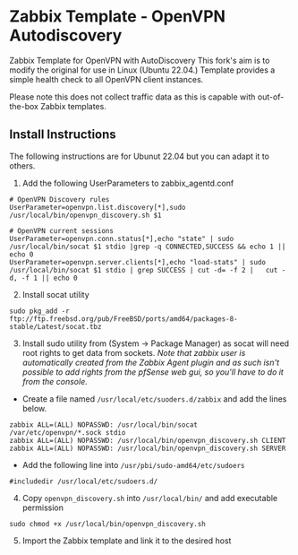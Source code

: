 # Zabbix Template - OpenVPN Autodiscovery

Zabbix Template for OpenVPN with AutoDiscovery
This fork's aim is to modify the original for use in Linux (Ubuntu 22.04.)  Template provides a simple health check to all OpenVPN client instances.

Please note this does not collect traffic data as this is capable with out-of-the-box Zabbix templates.

## Install Instructions 
The following instructions are for Ubunut 22.04 but you can adapt it to others.

1.  Add the following UserParameters to zabbix_agentd.conf
  ```
# OpenVPN Discovery rules
UserParameter=openvpn.list.discovery[*],sudo /usr/local/bin/openvpn_discovery.sh $1

# OpenVPN current sessions
UserParameter=openvpn.conn.status[*],echo "state" | sudo /usr/local/bin/socat $1 stdio |grep -q CONNECTED,SUCCESS && echo 1 || echo 0
UserParameter=openvpn.server.clients[*],echo "load-stats" | sudo /usr/local/bin/socat $1 stdio | grep SUCCESS | cut -d= -f 2 |   cut -d, -f 1 || echo 0
  ```

2. Install socat utility
  ```
sudo pkg_add -r ftp://ftp.freebsd.org/pub/FreeBSD/ports/amd64/packages-8-stable/Latest/socat.tbz
  ```

3. Install sudo utility from (System -> Package Manager) as socat will need root rights to get data from sockets.
_Note that zabbix user is automatically created from the Zabbix Agent plugin and as such isn't possible to add rights from the pfSense web gui, so you'll have to do it from the console._
  * Create a file named `/usr/local/etc/suoders.d/zabbix` and add the lines below.
  ```
zabbix ALL=(ALL) NOPASSWD: /usr/local/bin/socat /var/etc/openvpn/*.sock stdio
zabbix ALL=(ALL) NOPASSWD: /usr/local/bin/openvpn_discovery.sh CLIENT
zabbix ALL=(ALL) NOPASSWD: /usr/local/bin/openvpn_discovery.sh SERVER
  ```
  * Add the following line into `/usr/pbi/sudo-amd64/etc/sudoers`
  ```
#includedir /usr/local/etc/sudoers.d/
  ```

4. Copy `openvpn_discovery.sh` into `/usr/local/bin/` and add executable permission
  ```
sudo chmod +x /usr/local/bin/openvpn_discovery.sh
  ```

5. Import the Zabbix template and link it to the desired host
